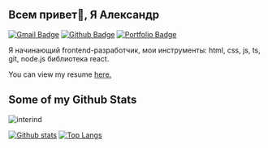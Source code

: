 ## Всем привет👋, Я Александр
[![Gmail Badge](https://img.shields.io/badge/-interind@yandex.ru-c14438?style=flat&logo=Gmail&logoColor=white&link=mailto:interind@yandex.ru)](mailto:interind@yandex.ru) [![Github Badge](https://img.shields.io/badge/-interind-grey?style=flat&logo=github&logoColor=white&link=https://github.com/interind/)](https://www.github.com/interind/) [![Portfolio Badge](https://img.shields.io/badge/portfolio-web-blue?style=flat&link=https://interind.students.nomoredomains.monster//)](https://interind.students.nomoredomains.monster//) <p align='left'>Я начинающий frontend-разработчик, мои инструменты: html, css, js, ts, git, node.js библиотека react.</p><p align='left'> You can view my resume <a href='https://hh.ru/resume/60e70619ff07ba85510039ed1f6b4235733337 ' target=_blank><u>here</u>.</a></p>
## Some of my Github Stats
<p align=left> <img src=https://komarev.com/ghpvc/?username=interind alt=interind /> </p>

[![Github stats](https://github-readme-stats.vercel.app/api?username=interind&show_icons=true&include_all_commits=true)](https://github.com/interind/github-readme-stats)
[![Top Langs](https://github-readme-stats.vercel.app/api/top-langs/?username=interind&layout=compact)](https://github.com/interind/github-readme-stats)

